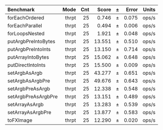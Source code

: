 Benchmark | Mode | Cnt | Score | ± | Error | Units
:---------|-----:|----:|------:|---|------:|-----:
forEachOrdered | thrpt | 25 | 0.746 | ± | 0.075 | ops/s
forEachParallel | thrpt | 25 | 0.494 | ± | 0.006 | ops/s
forLoopsNested | thrpt | 25 | 1.921 | ± | 0.048 | ops/s
putArgbPreIntoBytes | thrpt | 25 | 13.551 | ± | 0.510 | ops/s
putArgbPreIntoInts | thrpt | 25 | 13.150 | ± | 0.714 | ops/s
putArrayIntoBytes | thrpt | 25 | 15.062 | ± | 0.648 | ops/s
putDirectIntoInts | thrpt | 25 | 15.500 | ± | 0.009 | ops/s
setArgbAsArgb | thrpt | 25 | 43.277 | ± | 0.651 | ops/s
setArgbAsArgbPre | thrpt | 25 | 49.676 | ± | 0.643 | ops/s
setArgbPreAsArgb | thrpt | 25 | 12.338 | ± | 0.548 | ops/s
setArgbPreAsArgbPre | thrpt | 25 | 13.151 | ± | 0.489 | ops/s
setArrayAsArgb | thrpt | 25 | 13.283 | ± | 0.539 | ops/s
setArrayAsArgbPre | thrpt | 25 | 13.877 | ± | 0.583 | ops/s
toFXImage | thrpt | 25 | 12.290 | ± | 0.020 | ops/s
